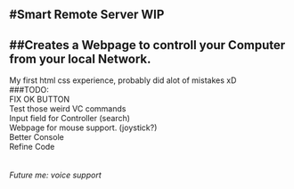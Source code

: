#Smart Remote Server WIP
---------------------------------------------------------------------
##Creates a Webpage to controll your Computer from your local Network.
---------------------------------------------------------------------
My first html css experience, probably did alot of mistakes xD <br>
###TODO:<br>
FIX OK BUTTON<br>
Test those weird VC commands<br>
Input field for Controller (search)<br>
Webpage for mouse support. (joystick?)<br>
Better Console<br>
Refine Code<br>
<br>
<br>
*Future me: voice support*


